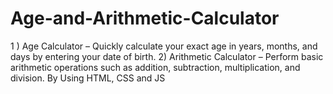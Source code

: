 # Age-and-Arithmetic-Calculator
1 ) Age Calculator – Quickly calculate your exact age in years, months, and days by entering your date of birth. 2)  Arithmetic Calculator – Perform basic arithmetic operations such as addition, subtraction, multiplication, and division.
By Using HTML, CSS and JS
